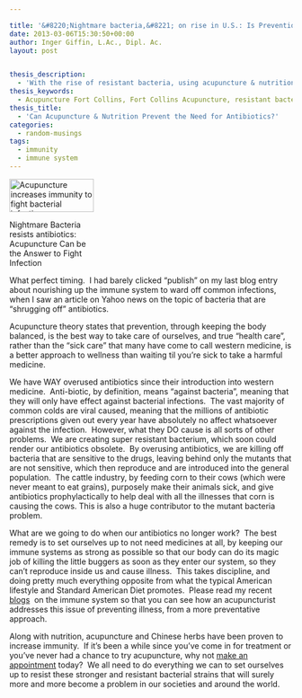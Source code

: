 ```yaml
---

title: '&#8220;Nightmare bacteria,&#8221; on rise in U.S.: Is Prevention via Acupuncture &#038; Nutrition a Better Approach to Health Care?'
date: 2013-03-06T15:30:50+00:00
author: Inger Giffin, L.Ac., Dipl. Ac.
layout: post


thesis_description:
  - 'With the rise of resistant bacteria, using acupuncture & nutrition to prevent infections is more important than ever.   '
thesis_keywords:
  - Acupuncture Fort Collins, Fort Collins Acupuncture, resistant bacteria
thesis_title:
  - 'Can Acupuncture & Nutrition Prevent the Need for Antibiotics?'
categories:
  - random-musings
tags:
  - immunity
  - immune system
---
```

<div id="attachment_1426" style="width: 160px" class="wp-caption alignleft">
  <a href="http://www.wisdomwaysacupuncture.com/wp-content/uploads/2013/03/baceria-acupuncturist.jpg"><img class="size-thumbnail wp-image-1426" title="bacteria acupuncturist" src="http://www.wisdomwaysacupuncture.com/wp-content/uploads/2013/03/baceria-acupuncturist-150x59.jpg" alt="Acupuncture increases immunity to fight bacterial infection" width="150" height="59" srcset="http://www.wisdomwaysacupuncture.com/wp-content/uploads/2013/03/baceria-acupuncturist-150x59.jpg 150w, http://www.wisdomwaysacupuncture.com/wp-content/uploads/2013/03/baceria-acupuncturist-300x118.jpg 300w, http://www.wisdomwaysacupuncture.com/wp-content/uploads/2013/03/baceria-acupuncturist.jpg 635w" sizes="(max-width: 150px) 100vw, 150px" /></a>
  
  <p class="wp-caption-text">
    Nightmare Bacteria resists antibiotics: Acupuncture Can be the Answer to Fight Infection
  </p>
</div>

What perfect timing.  I had barely clicked &#8220;publish&#8221; on my last blog entry about nourishing up the immune system to ward off common infections, when I saw an article on Yahoo news on the topic of bacteria that are &#8220;shrugging off&#8221; antibiotics.

Acupuncture theory states that prevention, through keeping the body balanced, is the best way to take care of ourselves, and true &#8220;health care&#8221;, rather than the &#8220;sick care&#8221; that many have come to call western medicine, is a better approach to wellness than waiting til you&#8217;re sick to take a harmful medicine.

We have WAY overused antibiotics since their introduction into western medicine.  Anti-biotic, by definition, means &#8220;against bacteria&#8221;, meaning that they will only have effect against bacterial infections.  The vast majority of common colds are viral caused, meaning that the millions of antibiotic prescriptions given out every year have absolutely no affect whatsoever against the infection.  However, what they DO cause is all sorts of other problems.  We are creating super resistant bacterium, which soon could render our antibiotics obsolete.  By overusing antibiotics, we are killing off bacteria that are sensitive to the drugs, leaving behind only the mutants that are not sensitive, which then reproduce and are introduced into the general population.  The cattle industry, by feeding corn to their cows (which were never meant to eat grains), purposely make their animals sick, and give antibiotics prophylactically to help deal with all the illnesses that corn is causing the cows. This is also a huge contributor to the mutant bacteria problem.

What are we going to do when our antibiotics no longer work?  The best remedy is to set ourselves up to not need medicines at all, by keeping our immune systems as strong as possible so that our body can do its magic job of killing the little buggers as soon as they enter our system, so they can&#8217;t reproduce inside us and cause illness.  This takes discipline, and doing pretty much everything opposite from what the typical American lifestyle and Standard American Diet promotes.  Please read my recent <a title="acupuncture for immunity" href="http://www.wisdomwaysacupuncture.com/2013/02/13/1408/" target="_blank" rel="noopener">blogs</a>  on the immune system so that you can see how an acupuncturist addresses this issue of preventing illness, from a more preventative approach.

Along with nutrition, acupuncture and Chinese herbs have been proven to increase immunity.  If it&#8217;s been a while since you&#8217;ve come in for treatment or you&#8217;ve never had a chance to try acupuncture, why not [make an appointment](http://www.wisdomwaysacupuncture.com/acupuncture-appointment-scheduling/) today?  We all need to do everything we can to set ourselves up to resist these stronger and resistant bacterial strains that will surely more and more become a problem in our societies and around the world.